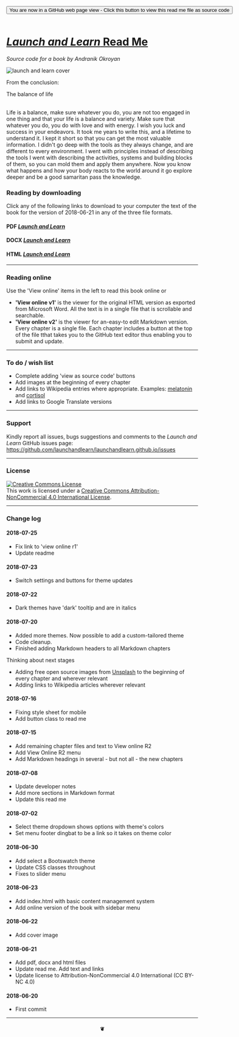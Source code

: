 <span style=display:none; >[You are now in a GitHub source code view - click this link to view Read Me file as a web page]( https://launchandlearn.github.io/index.html "View file as a web page." ) </span>

<div><input type=button class = 'btn btn-secondary btn-sm' onclick="window.location.href='https://github.com/launchandlearn/launchandlearn.github.io'";
value='You are now in a GitHub web page view - Click this button to view this read me file as source code' class="btn btn-primary" title="Download versions available for you to remix" ></div>

<br>

# [_Launch and Learn_ Read Me]( #README.md )

_Source code for a book by Andranik Okroyan_

<img alt="launch and learn cover" src="https://launchandlearn.github.io/launch-and-learn-cover.png" style=max-width:900px;/>

From the conclusion:
<div class=jumbotron >
The balance of life<br>
</br>

Life is a balance, make sure whatever you do, you are not too engaged in one thing and that your life is a balance and variety. Make sure that whatever you do, you do with love and with energy. I wish you luck and success in your endeavors. It took me years to write this, and a lifetime to understand it. I kept it short so that you can get the most valuable information. I didn't go deep with the tools as they always change, and are different to every environment. I went with principles instead of describing the tools I went with describing the activities, systems and building blocks of them, so you can mold them and apply them anywhere. Now you know what happens and how your body reacts to the world around it go explore deeper and be a good samaritan pass the knowledge.
</div>


### Reading by downloading

Click any of the following links to download to your computer the text of the book for the version of 2018-06-21 in any of the three file formats.

#### PDF [_Launch and Learn_]( launch-and-learn-by-andranik-okroyan.pdf )

#### DOCX [_Launch and Learn_]( launch-and-learn-by-andranik-okroyan.docx )

#### HTML [_Launch and Learn_]( https://launchandlearn.github.io/launch-and-learn-by-andranik-okroyan.html )

<hr>


### Reading online

Use the 'View online' items in the left to read this book online or

* **'View online v1'** is the viewer for the original HTML version as exported from Microsoft Word. All the text is in  a single file that is scrollable and searchable.
* **'View online v2'** is the viewer for an-easy-to edit Markdown version. Every chapter is a single file. Each chapter includes a button at the top of the file tthat takes you to the GitHub text editor thus enabling you to submit and update.

<hr>

### To do / wish list

* Complete adding 'view as source code' buttons
* Add images at the beginning of every chapter
* Add links to Wikipedia entries where appropriate. Examples: [melatonin]( https://en.wikipedia.org/wiki/Melatonin ) and [cortisol](https://en.wikipedia.org/wiki/Cortisol)
* Add links to Google Translate versions


<hr>

### Support

Kindly report all issues, bugs suggestions and comments to the _Launch and Learn_ GitHub issues page: https://github.com/launchandlearn/launchandlearn.github.io/issues

<hr>

### License

<a rel="license" href="http://creativecommons.org/licenses/by-nc/4.0/"><img alt="Creative Commons License" style="border-width:0" src="https://i.creativecommons.org/l/by-nc/4.0/88x31.png" /></a><br />This work is licensed under a <a rel="license" href="http://creativecommons.org/licenses/by-nc/4.0/">Creative Commons Attribution-NonCommercial 4.0 International License</a>.


<hr>

### Change log


#### 2018-07-25

* Fix link to 'view online r1'
* Update readme


#### 2018-07-23

* Switch settings and buttons for theme updates


#### 2018-07-22

* Dark themes have 'dark' tooltip and are in italics


#### 2018-07-20

* Added more themes. Now possible to add a custom-tailored theme
* Code cleanup.
* Finished adding Markdown headers to all Markdown chapters


Thinking about next stages
* Adding free open source images from [Unsplash]( https://unsplash.com/ ) to the beginning of every chapter and wherever relevant
* Adding links to Wikipedia articles wherever relevant

#### 2018-07-16

* Fixing style sheet for mobile
* Add button class to read me


#### 2018-07-15

* Add remaining chapter files and text to View online R2
* Add View Online R2 menu
* Add Markdown headings in several - but not all - the new chapters


#### 2018-07-08

* Update developer notes
* Add more sections in Markdown format
* Update this read me

#### 2018-07-02

* Select theme dropdown shows options with theme's colors
* Set menu footer dingbat to be a link so it takes on theme color

#### 2018-06-30

* Add select a Bootswatch theme
* Update CSS classes throughout
* Fixes to slider menu

#### 2018-06-23

* Add index.html with basic content management system
* Add online version of the book with sidebar menu

#### 2018-06-22

* Add cover image

#### 2018-06-21

* Add pdf, docx and html files
* Update read me. Add text and links
* Update license to Attribution-NonCommercial 4.0 International (CC BY-NC 4.0)

#### 2018-06-20

* First commit

***

#### <center title="hello!" >❦</center>
